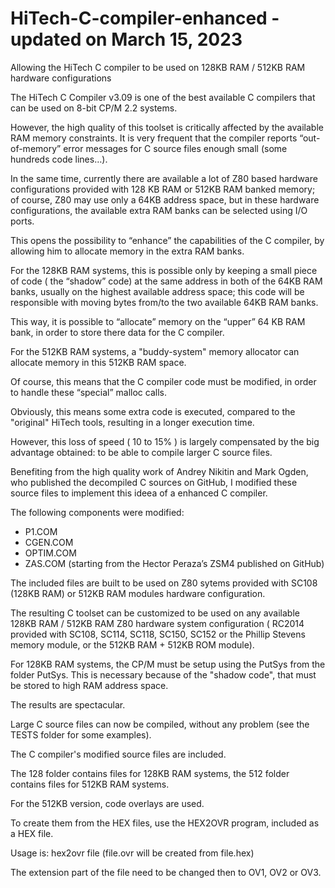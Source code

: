 # HiTech-C-compiler-enhanced - updated on March 15, 2023
Allowing the HiTech C compiler to be used on 128KB RAM / 512KB RAM hardware configurations

The HiTech C Compiler v3.09 is one of the best available C compilers that can be used on 8-bit CP/M 2.2 systems.

However, the high quality of this toolset is critically affected by the available RAM memory constraints. It is very frequent that the compiler reports “out-of-memory” error messages for C source files enough small (some hundreds code lines…).

In the same time, currently there are available a lot of Z80 based hardware configurations provided with 128 KB RAM or 512KB RAM banked memory; of course, Z80 may use only a 64KB address space, but in these hardware configurations, the available extra RAM banks can be selected using I/O ports.

This opens the possibility to “enhance” the capabilities of the C compiler, by allowing him to allocate memory in the extra RAM banks.

For the 128KB RAM systems, this is possible only by keeping a small piece of code ( the “shadow” code) at the same address in both of the 64KB RAM banks, usually on the highest available address space; this code will be responsible with moving bytes from/to the two available 64KB RAM banks.

This way, it is possible to “allocate” memory on the “upper” 64 KB RAM bank, in order to store there data for the C compiler.

For the 512KB RAM systems, a "buddy-system" memory allocator can allocate memory in this 512KB RAM space.

Of course, this means that the C compiler code must be modified, in order to handle these “special” malloc calls.

Obviously, this means some extra code is executed, compared to the "original" HiTech tools, resulting in a longer execution time.

However, this loss of speed ( 10 to 15% ) is largely compensated by the big advantage obtained: to be able to compile larger C source files.

Benefiting from the high quality work of Andrey Nikitin and Mark Ogden, who published the decompiled C sources on GitHub, I modified these source files to implement this ideea of a enhanced C compiler.

The following components were modified:

- P1.COM
- CGEN.COM
- OPTIM.COM
- ZAS.COM (starting from the Hector Peraza’s ZSM4 published on GitHub)

The included files are built to be used on Z80 sytems provided with SC108 (128KB RAM) or 512KB RAM modules hardware configuration.

The resulting C toolset can be customized to be used on any available 128KB RAM / 512KB RAM Z80 hardware system configuration ( RC2014 provided with SC108, SC114, SC118, SC150, SC152 or the Phillip Stevens memory module, or the 512KB RAM + 512KB ROM module).

For 128KB RAM systems, the CP/M must be setup using the PutSys from the folder PutSys. This is necessary because of the "shadow code", that must be stored to high RAM address space.

The results are spectacular.

Large C source files can now be compiled, without any problem (see the TESTS folder for some examples).

The C compiler's modified source files are included.

The 128 folder contains files for 128KB RAM systems, the 512 folder contains files for 512KB RAM systems.

For the 512KB version, code overlays are used.

To create them from the HEX files, use the HEX2OVR program, included as a HEX file.

Usage is: hex2ovr file (file.ovr will be created from file.hex)

The extension part of the file need to be changed then to OV1, OV2 or OV3.



